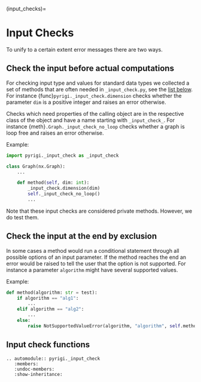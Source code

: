 (input_checks)=
# Input Checks

To unify to a certain extent error messages there are two ways.

## Check the input before actual computations
For checking input type and values for standard data types
we collected a set of methods that are often needed in `_input_check.py`,
see the [list below](#input-check-functions).
For instance {func}`pyrigi._input_check.dimension`  checks whether
the parameter `dim` is a positive integer and raises an error otherwise.

Checks which need properties of the calling object
are in the respective class of the object and
have a name starting with `_input_check_`.
For instance {meth}`.Graph._input_check_no_loop` checks whether
a graph is loop free and raises an error otherwise.

Example:
```python
import pyrigi._input_check as _input_check

class Graph(nx.Graph):
    ...

    def method(self, dim: int):
        _input_check.dimension(dim)
        self._input_check_no_loop()
        ...
```

Note that these input checks are considered private methods.
However, we do test them.


## Check the input at the end by exclusion
In some cases a method would run a conditional statement
through all possible options of an input parameter.
If the method reaches the end
an error would be raised to tell the user that the option is not supported.
For instance a parameter `algorithm` might have several supported values.

Example:
```python
def method(algorithm: str = test):
    if algorithm == "alg1":
        ...
    elif algorithm == "alg2":
        ...
    else:
        raise NotSupportedValueError(algorithm, "algorithm", self.method)
```


## Input check functions

```{eval-rst}
.. automodule:: pyrigi._input_check
   :members:
   :undoc-members:
   :show-inheritance:
```